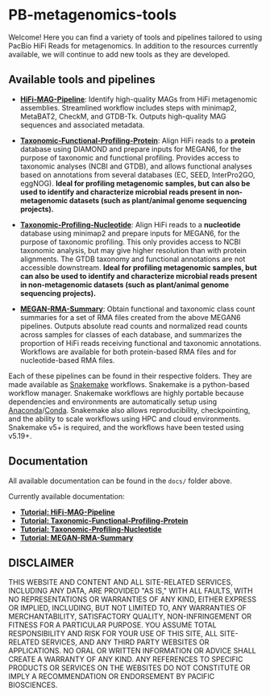 # PB-metagenomics-tools

Welcome! Here you can find a variety of tools and pipelines tailored to using PacBio HiFi Reads for metagenomics. In addition to the resources currently available, we will continue to add new tools as they are developed.

## Available tools and pipelines

+ [**HiFi-MAG-Pipeline**](https://github.com/PacificBiosciences/pb-metagenomics-tools/tree/master/HiFi-MAG-Pipeline): Identify high-quality MAGs from HiFi metagenomic assemblies. Streamlined workflow includes steps with minimap2, MetaBAT2, CheckM, and GTDB-Tk. Outputs high-quality MAG sequences and associated metadata. 

+ [**Taxonomic-Functional-Profiling-Protein**](https://github.com/PacificBiosciences/pb-metagenomics-tools/tree/master/Taxonomic-Functional-Profiling-Protein): Align HiFi reads to a **protein** database using DIAMOND and prepare inputs for MEGAN6, for the purpose of taxonomic and functional profiling. Provides access to taxonomic analyses (NCBI and GTDB), and allows functional analyses based on annotations from several databases (EC, SEED, InterPro2GO, eggNOG). **Ideal for profiling metagenomic samples, but can also be used to identify and characterize microbial reads present in non-metagenomic datasets (such as plant/animal genome sequencing projects).**

+ [**Taxonomic-Profiling-Nucleotide**](https://github.com/PacificBiosciences/pb-metagenomics-tools/tree/master/Taxonomic-Profiling-Nucleotide): Align HiFi reads to a **nucleotide** database using minimap2 and prepare inputs for MEGAN6, for the purpose of taxonomic profiling. This only provides access to NCBI taxonomic analysis, but may give higher resolution than with protein alignments. The GTDB taxonomy and functional annotations are not accessible downstream. **Ideal for profiling metagenomic samples, but can also be used to identify and characterize microbial reads present in non-metagenomic datasets (such as plant/animal genome sequencing projects).**

+ [**MEGAN-RMA-Summary**](https://github.com/PacificBiosciences/pb-metagenomics-tools/tree/master/MEGAN-RMA-summary): Obtain functional and taxonomic class count summaries for a set of RMA files created from the above MEGAN6 pipelines. Outputs absolute read counts and normalized read counts across samples for classes of each database, and summarizes the proportion of HiFi reads receiving functional and taxonomic annotations. Workflows are available for both protein-based RMA files and for nucleotide-based RMA files. 

Each of these pipelines can be found in their respective folders. They are made available as [Snakemake](https://snakemake.readthedocs.io/en/stable/index.html) workflows. Snakemake is a python-based workflow manager. Snakemake workflows are highly portable because dependencies and environments are automatically setup using [Anaconda](https://docs.anaconda.com/anaconda/)/[Conda](https://docs.conda.io/projects/conda/en/latest/index.html). Snakemake also allows reproducibility, checkpointing, and the ability to scale workflows using HPC and cloud environments. Snakemake v5+ is required, and the workflows have been tested using v5.19+.

## Documentation 

All available documentation can be found in the `docs/` folder above. 

Currently available documentation: 
- [**Tutorial: HiFi-MAG-Pipeline**](https://github.com/PacificBiosciences/pb-metagenomics-tools/blob/master/docs/Tutorial-HiFi-MAG-Pipeline.md)
- [**Tutorial: Taxonomic-Functional-Profiling-Protein**](https://github.com/PacificBiosciences/pb-metagenomics-tools/blob/master/docs/Tutorial-Taxonomic-Functional-Profiling-Protein.md)
- [**Tutorial: Taxonomic-Profiling-Nucleotide**](https://github.com/PacificBiosciences/pb-metagenomics-tools/blob/master/docs/Tutorial-Taxonomic-Profiling-Nucleotide.md)
- [**Tutorial: MEGAN-RMA-Summary**](https://github.com/PacificBiosciences/pb-metagenomics-tools/blob/master/docs/Tutorial-MEGAN-RMA-summary.md)



## DISCLAIMER
THIS WEBSITE AND CONTENT AND ALL SITE-RELATED SERVICES, INCLUDING ANY DATA, ARE PROVIDED "AS IS," WITH ALL FAULTS, WITH NO REPRESENTATIONS OR WARRANTIES OF ANY KIND, EITHER EXPRESS OR IMPLIED, INCLUDING, BUT NOT LIMITED TO, ANY WARRANTIES OF MERCHANTABILITY, SATISFACTORY QUALITY, NON-INFRINGEMENT OR FITNESS FOR A PARTICULAR PURPOSE. YOU ASSUME TOTAL RESPONSIBILITY AND RISK FOR YOUR USE OF THIS SITE, ALL SITE-RELATED SERVICES, AND ANY THIRD PARTY WEBSITES OR APPLICATIONS. NO ORAL OR WRITTEN INFORMATION OR ADVICE SHALL CREATE A WARRANTY OF ANY KIND. ANY REFERENCES TO SPECIFIC PRODUCTS OR SERVICES ON THE WEBSITES DO NOT CONSTITUTE OR IMPLY A RECOMMENDATION OR ENDORSEMENT BY PACIFIC BIOSCIENCES.
